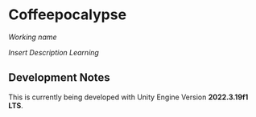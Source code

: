 # Coffeepocalypse
*Working name*

*Insert Description Learning* 

## Development Notes
This is currently being developed with Unity Engine Version **2022.3.19f1 LTS**. 

